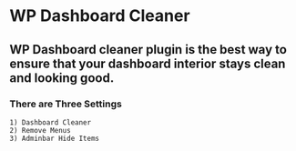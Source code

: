# WP Dashboard Cleaner 

## WP Dashboard cleaner plugin is the best way to ensure that your dashboard interior stays clean and looking good.

### There are Three Settings 
	1) Dashboard Cleaner
	2) Remove Menus
	3) Adminbar Hide Items

